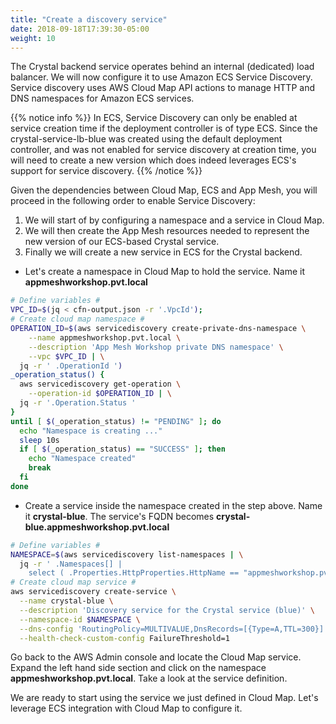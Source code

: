 ```yaml
---
title: "Create a discovery service"
date: 2018-09-18T17:39:30-05:00
weight: 10
---
```

The Crystal backend service operates behind an internal (dedicated) load balancer. We will now configure it to use Amazon ECS Service Discovery. Service discovery uses AWS Cloud Map API actions to manage HTTP and DNS namespaces for Amazon ECS services.

{{% notice info %}}
In ECS, Service Discovery can only be enabled at service creation time if the deployment controller is of type ECS. Since the crystal-service-lb-blue was created using the default deployment controller, and was not enabled for service discovery at creation time, you will need to create a new version which does indeed leverages ECS's support for service discovery.
{{% /notice  %}}

Given the dependencies between Cloud Map, ECS and App Mesh, you will proceed in the following order to enable Service Discovery:

1. We will start of by configuring a namespace and a service in Cloud Map.
2. We will then create the App Mesh resources needed to represent the new version of our ECS-based Crystal service.
3. Finally we will create a new service in ECS for the Crystal backend.

* Let's create a namespace in Cloud Map to hold the service. Name it **appmeshworkshop.pvt.local**  

```bash
# Define variables #
VPC_ID=$(jq < cfn-output.json -r '.VpcId');
# Create cloud map namespace #
OPERATION_ID=$(aws servicediscovery create-private-dns-namespace \
    --name appmeshworkshop.pvt.local \
    --description 'App Mesh Workshop private DNS namespace' \
    --vpc $VPC_ID | \
  jq -r ' .OperationId ')
_operation_status() {
  aws servicediscovery get-operation \
    --operation-id $OPERATION_ID | \
  jq -r '.Operation.Status '
}
until [ $(_operation_status) != "PENDING" ]; do
  echo "Namespace is creating ..."
  sleep 10s
  if [ $(_operation_status) == "SUCCESS" ]; then
    echo "Namespace created"
    break
  fi
done
```

* Create a service inside the namespace created in the step above. Name it **crystal-blue**. The service's FQDN becomes **crystal-blue.appmeshworkshop.pvt.local**

```bash
# Define variables #
NAMESPACE=$(aws servicediscovery list-namespaces | \
  jq -r ' .Namespaces[] |
    select ( .Properties.HttpProperties.HttpName == "appmeshworkshop.pvt.local" ) | .Id ');
# Create cloud map service #
aws servicediscovery create-service \
  --name crystal-blue \
  --description 'Discovery service for the Crystal service (blue)' \
  --namespace-id $NAMESPACE \
  --dns-config 'RoutingPolicy=MULTIVALUE,DnsRecords=[{Type=A,TTL=300}]' \
  --health-check-custom-config FailureThreshold=1
```

Go back to the AWS Admin console and locate the Cloud Map service. Expand the left hand side section and click on the namespace  **appmeshworkshop.pvt.local**. Take a look at the service definition.

We are ready to start using the service we just defined in Cloud Map. Let's leverage ECS integration with Cloud Map to configure it.